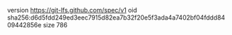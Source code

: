 version https://git-lfs.github.com/spec/v1
oid sha256:d6d5fdd249ed3eec7915d82ea7b32f20e5f3ada4a7402bf04fddd8409442856e
size 786
